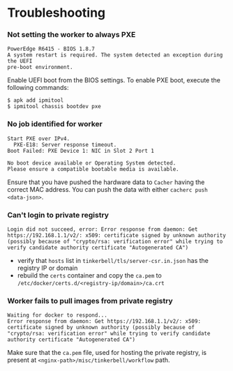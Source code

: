 # Troubleshooting


### Not setting the worker to always PXE

```shell
PowerEdge R6415 - BIOS 1.8.7
A system restart is required. The system detected an exception during the UEFI
pre-boot environment.
```

Enable UEFI boot from the BIOS settings. To enable PXE boot, execute the following commands:
```shell
$ apk add ipmitool 
$ ipmitool chassis bootdev pxe
```

### No job identified for worker

```shell
Start PXE over IPv4.
  PXE-E18: Server response timeout.
Boot Failed: PXE Device 1: NIC in Slot 2 Port 1

No boot device available or Operating System detected.
Please ensure a compatible bootable media is available.
```

Ensure that you have pushed the hardware data to `Cacher` having the correct MAC address. You can push the data with either `cacherc push <data-json>`.

### Can't login to private registry 

```shell
Login did not succeed, error: Error response from daemon: Get https://192.168.1.1/v2/: x509: certificate signed by unknown authority (possibly because of "crypto/rsa: verification error" while trying to verify candidate authority certificate "Autogenerated CA")
```

 - verify that `hosts` list in `tinkerbell/tls/server-csr.in.json` has the registry IP or domain
 - rebuild the `certs` container and copy the `ca.pem` to `/etc/docker/certs.d/<registry-ip/domain>/ca.crt`

### Worker fails to pull images from private registry

```shell
Waiting for docker to respond...
Error response from daemon: Get https://192.168.1.1/v2/: x509: certificate signed by unknown authority (possibly because of "crypto/rsa: verification error" while trying to verify candidate authority certificate "Autogenerated CA")
```

Make sure that the `ca.pem`  file, used for hosting the private registry, is present at `<nginx-path>/misc/tinkerbell/workflow` path.

